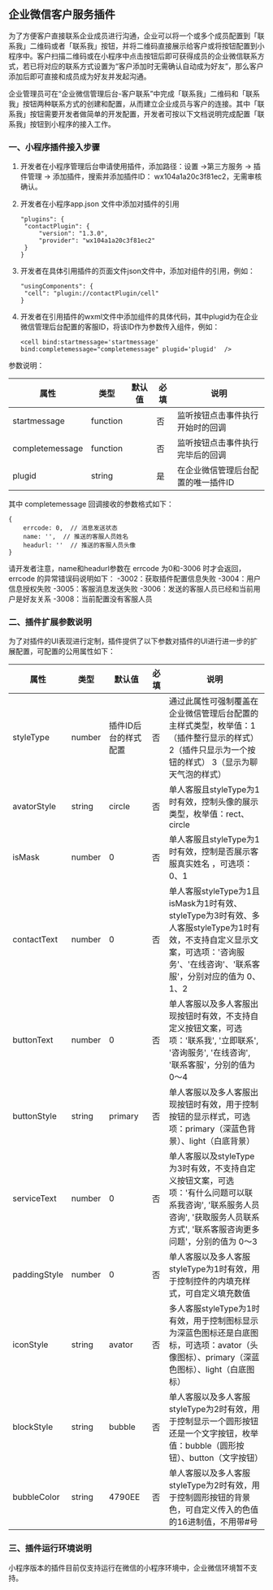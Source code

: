 ## 企业微信客户服务插件

为了方便客户直接联系企业成员进行沟通，企业可以将一个或多个成员配置到「联系我」二维码或者「联系我」按钮，并将二维码直接展示给客户或将按钮配置到小程序中。客户扫描二维码或在小程序中点击按钮后即可获得成员的企业微信联系方式，若已将对应的联系方式设置为“客户添加时无需确认自动成为好友”，那么客户添加后即可直接和成员成为好友并发起沟通。

企业管理员可在“企业微信管理后台-客户联系”中完成「联系我」二维码和「联系我」按钮两种联系方式的创建和配置，从而建立企业成员与客户的连接。其中「联系我」按钮需要开发者做简单的开发配置，开发者可按以下文档说明完成配置「联系我」按钮到小程序的接入工作。

### 一、小程序插件接入步骤

1. 开发者在小程序管理后台申请使用插件，添加路径：设置 ->第三方服务 -> 插件管理 -> 添加插件，搜索并添加插件ID： wx104a1a20c3f81ec2，无需审核确认。

2. 开发者在小程序app.json 文件中添加对插件的引用

   ```
   "plugins": {
    "contactPlugin": {
        "version": "1.3.0",
        "provider": "wx104a1a20c3f81ec2"
    }
   }
   ```

3. 开发者在具体引用插件的页面文件json文件中，添加对组件的引用，例如：

   ```
   "usingComponents": {
    "cell": "plugin://contactPlugin/cell"
   }
   ```

4. 开发者在引用插件的wxml文件中添加组件的具体代码，其中plugid为在企业微信管理后台配置的客服ID，将该ID作为参数传入组件，例如：

   ```
   <cell bind:startmessage='startmessage' bind:completemessage="completemessage" plugid='plugid'  />
   ```

参数说明：

| 属性            | 类型     | 默认值 | 必填 | 说明                               |
| --------------- | -------- | ------ | ---- | ---------------------------------- |
| startmessage    | function |        | 否   | 监听按钮点击事件执行开始时的回调   |
| completemessage | function |        | 否   | 监听按钮点击事件执行完毕后的回调   |
| plugid          | string   |        | 是   | 在企业微信管理后台配置的唯一插件ID |

其中 completemessage 回调接收的参数格式如下：

```
{
    errcode: 0,  // 消息发送状态
    name: '',  // 推送的客服人员姓名
    headurl: ''  // 推送的客服人员头像
}
```

请开发者注意，name和headurl参数在 errcode 为0和-3006 时才会返回，errcode 的异常错误码说明如下：
-3002：获取插件配置信息失败
-3004：用户信息授权失败
-3005：客服消息发送失败
-3006：发送的客服人员已经和当前用户是好友关系
-3008：当前配置没有客服人员

### 二、插件扩展参数说明

为了对插件的UI表现进行定制，插件提供了以下参数对插件的UI进行进一步的扩展配置，可配置的公用属性如下：

| 属性         | 类型   | 默认值               | 必填 | 说明                                                         |
| ------------ | ------ | -------------------- | ---- | ------------------------------------------------------------ |
| styleType    | number | 插件ID后台的样式配置 | 否   | 通过此属性可强制覆盖在企业微信管理后台配置的主样式类型，枚举值：1（插件整行显示的样式）2（插件只显示为一个按钮的样式） 3（显示为聊天气泡的样式） |
| avatorStyle  | string | circle               | 否   | 单人客服且styleType为1时有效，控制头像的展示类型，枚举值：rect、circle |
| isMask       | number | 0                    | 否   | 单人客服且styleType为1时有效，控制是否展示客服真实姓名 ，可选项：0、1 |
| contactText  | number | 0                    | 否   | 单人客服styleType为1且isMask为1时有效、styleType为3时有效、多人客服styleType为1时有效，不支持自定义显示文案，可选项：'咨询服务'、'在线咨询'、'联系客服'，分别对应的值为 0、1、2 |
| buttonText   | number | 0                    | 否   | 单人客服以及多人客服出现按钮时有效，不支持自定义按钮文案，可选项：'联系我', '立即联系', '咨询服务', '在线咨询', '联系客服'，分别的值为 0～4 |
| buttonStyle  | string | primary              | 否   | 单人客服以及多人客服出现按钮时有效，用于控制按钮的显示样式，可选项：primary（深蓝色背景）、light（白底背景） |
| serviceText  | number | 0                    | 否   | 单人客服以及styleType为3时有效，不支持自定义按钮文案，可选项：'有什么问题可以联系我咨询', '联系服务人员咨询', '获取服务人员联系方式', '联系客服咨询更多问题'，分别的值为 0～3 |
| paddingStyle | number | 0                    | 否   | 单人客服以及多人客服styleType为1时有效，用于控制控件的内填充样式，可自定义填充数值 |
| iconStyle    | string | avator               | 否   | 多人客服styleType为1时有效，用于控制图标显示为深蓝色图标还是白底图标，可选项：avator（头像图标）、primary（深蓝色图标）、light（白底图标） |
| blockStyle   | string | bubble               | 否   | 单人客服以及多人客服styleType为2时有效，用于控制显示一个圆形按钮还是一个文字按钮，枚举值：bubble（圆形按钮）、button（文字按钮） |
| bubbleColor  | string | 4790EE               | 否   | 单人客服以及多人客服styleType为2时有效，用于控制圆形按钮的背景色，可自定义传入的色值的16进制值，不用带#号 |

### 三、插件运行环境说明

小程序版本的插件目前仅支持运行在微信的小程序环境中，企业微信环境暂不支持。